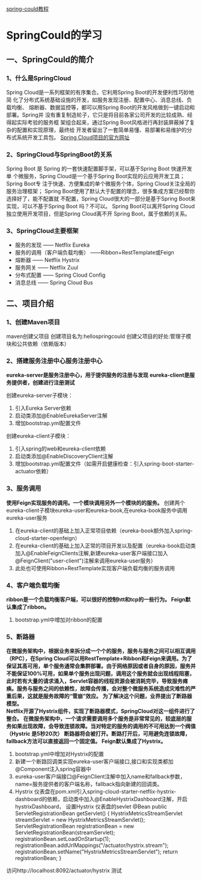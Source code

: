 [spring-could教程](https://www.fangzhipeng.com/spring-cloud.html)
# SpringCould的学习

## 一、SpringCould的简介

### 1、什么是SpringCloud

Spring Cloud是一系列框架的有序集合。它利用Spring Boot的开发便利性巧妙地简 化了分布式系统基础设施的开发，如服务发现注册、配置中心、消息总线、负载均衡、 熔断器、数据监控等，都可以用Spring Boot的开发风格做到一键启动和部署。Spring并 没有重复制造轮子，它只是将目前各家公司开发的比较成熟、经得起实际考验的服务框 架组合起来，通过Spring Boot风格进行再封装屏蔽掉了复杂的配置和实现原理，最终给 开发者留出了一套简单易懂、易部署和易维护的分布式系统开发工具包。
[Spring Cloud项目的官方网址](http://projects.spring.io/spring-cloud/)

### 2、SpringCloud与SpringBoot的关系


Spring Boot 是 Spring 的一套快速配置脚手架，可以基于Spring Boot 快速开发单 个微服务，Spring Cloud是一个基于Spring Boot实现的云应用开发工具；Spring Boot专 注于快速、方便集成的单个微服务个体，Spring Cloud关注全局的服务治理框架； Spring Boot使用了默认大于配置的理念，很多集成方案已经帮你选择好了，能不配置就 不配置，Spring Cloud很大的一部分是基于Spring Boot来实现，可以不基于Spring Boot 吗？不可以。
Spring Boot可以离开Spring Cloud独立使用开发项目，但是Spring Cloud离不开 Spring Boot，属于依赖的关系。

### 3、SpringCloud主要框架

- 服务的发现 —— Netflix Eureka
- 服务的调用（客户端负载均衡） ——Ribbon+RestTemplate或Feign
- 熔断器 —— Netflix Hystrix
- 服务网关 —— Netflix Zuul
- 分布式配置 —— Spring Cloud Config
- 消息总线 —— Spring Cloud Bus

## 二、项目介绍

### 1、创建Maven项目

maven创建父项目
创建项目名为:hellospringcould
创建父项目的好处:管理子模块和公共依赖（依赖版本）

### 2、搭建服务注册中心服务注册中心

**eureka-server是服务注册中心，用于提供服务的注册与发现**
**eureka-client是服务提供者，创建进行注册测试**

创建eureka-server子模块：
1. 引入Eureka Server依赖
2. 启动类添加@EnableEurekaServer注解
3. 增加bootstrap.yml配置文件

创建eureka-client子模块：
1. 引入spring的web和eureka-client依赖
2. 启动类添加@EnableDiscoveryClient注解
3. 增加bootstrap.yml配置文件（如需开启健康检查：引入spring-boot-starter-actuator依赖）

### 3、服务调用

**使用Feign实现服务的调用。一个模块调用另外一个模块的的服务。**
创建两个eureka-client子模块eureka-user和eureka-book,在eureka-book服务中调用eureka-user服务

1. 在eureka-client的基础上加入正常项目依赖（eureka-book额外加入spring-cloud-starter-openfeign）
2. 在eureka-client的基础上加入正常的项目开发以及配置（eureka-book启动类加入@EnableFeignClients注解,新建eureka-user客户端接口加入@FeignClient("user-client")注解来调用eureka-user服务）
3. 此处也可使用Ribbon+RestTemplate实现客户端负载均衡的服务调用

### 4、客户端负载均衡

**ribbon是一个负载均衡客户端，可以很好的控制htt和tcp的一些行为。
Feign默认集成了ribbon。**

1. bootstrap.yml中增加对ribbon的配置

### 5、断路器

**在微服务架构中，根据业务来拆分成一个个的服务，服务与服务之间可以相互调用（RPC），在Spring Cloud可以用RestTemplate+Ribbon和Feign来调用。为了保证其高可用，单个服务通常会集群部署。由于网络原因或者自身的原因，服务并不能保证100%可用，如果单个服务出现问题，调用这个服务就会出现线程阻塞，此时若有大量的请求涌入，Servlet容器的线程资源会被消耗完毕，导致服务瘫痪。服务与服务之间的依赖性，故障会传播，会对整个微服务系统造成灾难性的严重后果，这就是服务故障的“雪崩”效应。
  为了解决这个问题，业界提出了断路器模型。  
  Netflix开源了Hystrix组件，实现了断路器模式，SpringCloud对这一组件进行了整合。 在微服务架构中，一个请求需要调用多个服务是非常常见的，较底层的服务如果出现故障，会导致连锁故障。当对特定的服务的调用的不可用达到一个阀值（Hystric 是5秒20次） 断路器将会被打开。断路打开后，可用避免连锁故障，fallback方法可以直接返回一个固定值。
  Feign默认集成了Hystrix。**

1. bootstrap.yml中增加对Hystrix的配置
2. 新建一个断路回调类实现eureka-user客户端接口,接口和实现类都加@Component注入spring容器中
3. eureka-user客户端接口@FeignClient注解中加入name和fallback参数，name=服务提供者的客户端名称，fallback指向新建的回调类。
4. Hystrix 仪表盘在pom.xml引入spring-cloud-starter-netflix-hystrix-dashboard的依赖，启动类中加入@EnableHystrixDashboard注解，开启hystrixDashboard，
    设置Hystrix 仪表盘的sevlet
    @Bean
        public ServletRegistrationBean getServlet() {
            HystrixMetricsStreamServlet streamServlet = new HystrixMetricsStreamServlet();
            ServletRegistrationBean registrationBean = new ServletRegistrationBean(streamServlet);
            registrationBean.setLoadOnStartup(1);
            registrationBean.addUrlMappings("/actuator/hystrix.stream");
            registrationBean.setName("HystrixMetricsStreamServlet");
            return registrationBean;
        }
        
访问http://localhost:8092/actuator/hystrix
测试